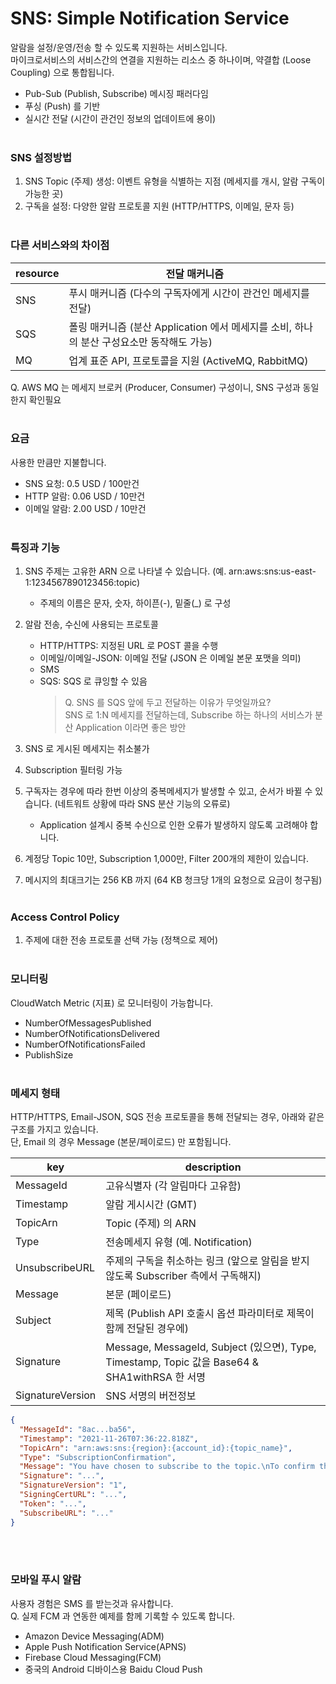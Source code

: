 # SNS: Simple Notification Service
알람을 설정/운영/전송 할 수 있도록 지원하는 서비스입니다. <br>
마이크로서비스의 서비스간의 연결을 지원하는 리소스 중 하나이며, 약결합 (Loose Coupling) 으로 통합됩니다. <br>
 - Pub-Sub (Publish, Subscribe) 메시징 패러다임 
 - 푸싱 (Push) 를 기반
 - 실시간 전달 (시간이 관건인 정보의 업데이트에 용이)
<br><br>

### SNS 설정방법
1. SNS Topic (주제) 생성: 이벤트 유형을 식별하는 지점 (메세지를 개시, 알람 구독이 가능한 곳)
2. 구독을 설정: 다양한 알람 프로토콜 지원 (HTTP/HTTPS, 이메일, 문자 등)
<br><br>
   
### 다른 서비스와의 차이점
| resource | 전달 매커니즘                                                                             |
|----------|-------------------------------------------------------------------------------------------|
| SNS      | 푸시 매커니즘 (다수의 구독자에게 시간이 관건인 메세지를 전달)                             |
| SQS      | 폴링 매커니즘 (분산 Application 에서 메세지를 소비, 하나의 분산 구성요소만 동작해도 가능) |
| MQ       | 업계 표준 API, 프로토콜을 지원 (ActiveMQ, RabbitMQ)                                       |

Q. AWS MQ 는 메세지 브로커 (Producer, Consumer) 구성이니, SNS 구성과 동일한지 확인필요
<br><br>

### 요금
사용한 만큼만 지불합니다. <br>
 - SNS 요청: 0.5 USD / 100만건
 - HTTP 알람: 0.06 USD / 10만건
 - 이메일 알람: 2.00 USD / 10만건
<br><br>

### 특징과 기능
1. SNS 주제는 고유한 ARN 으로 나타낼 수 있습니다. (예. arn:aws:sns:us-east-1:1234567890123456:topic)
   - 주제의 이름은 문자, 숫자, 하이픈(-), 밑줄(_) 로 구성
2. 알람 전송, 수신에 사용되는 프로토콜 
   - HTTP/HTTPS: 지정된 URL 로 POST 콜을 수행
   - 이메일/이메일-JSON: 이메일 전달 (JSON 은 이메일 본문 포맷을 의미)
   - SMS  
   - SQS: SQS 로 큐잉할 수 있음
     > Q. SNS 를 SQS 앞에 두고 전달하는 이유가 무엇일까요? <br>
       SNS 로 1:N 메세지를 전달하는데, Subscribe 하는 하나의 서비스가 분산 Application 이라면 좋은 방안
3. SNS 로 게시된 메세지는 취소불가

4. Subscription 필터링 가능
5. 구독자는 경우에 따라 한번 이상의 중복메세지가 발생할 수 있고, 순서가 바뀔 수 있습니다. (네트워트 상황에 따라 SNS 분산 기능의 오류로) <br> 
   - Application 설계시 중복 수신으로 인한 오류가 발생하지 않도록 고려해야 합니다.
   
6. 계정당 Topic 10만, Subscription 1,000만, Filter 200개의 제한이 있습니다.
7. 메시지의 최대크기는 256 KB 까지 (64 KB 청크당 1개의 요청으로 요금이 청구됨)
<br><br>

### Access Control Policy
1. 주제에 대한 전송 프로토콜 선택 가능 (정책으로 제어)
<br><br>

### 모니터링
CloudWatch Metric (지표) 로 모니터링이 가능합니다. <br>
 - NumberOfMessagesPublished
 - NumberOfNotificationsDelivered
 - NumberOfNotificationsFailed
 - PublishSize
<br><br>

### 메세지 형태
HTTP/HTTPS, Email-JSON, SQS 전송 프로토콜을 통해 전달되는 경우, 아래와 같은 구조를 가지고 있습니다. <br>
단, Email 의 경우 Message (본문/페이로드) 만 포함됩니다. <br>

| key              | description                                                                                    |
|------------------|------------------------------------------------------------------------------------------------|
| MessageId        | 고유식별자 (각 알림마다 고유함)                                                                |
| Timestamp        | 알람 게시시간 (GMT)                                                                            |
| TopicArn         | Topic (주제) 의 ARN                                                                            |
| Type             | 전송메세지 유형 (예. Notification)                                                             |
| UnsubscribeURL   | 주제의 구독을 취소하는 링크 (앞으로 알림을 받지 않도록 Subscriber 측에서 구독해지)             |
| Message          | 본문 (페이로드)                                                                                |
| Subject          | 제목 (Publish API 호출시 옵션 파라미터로 제목이 함께 전달된 경우에)                            |
| Signature        | Message, MessageId, Subject (있으면), Type, Timestamp, Topic 값을 Base64 & SHA1withRSA 한 서명 |
| SignatureVersion | SNS 서명의 버전정보                                                                            |

```json
{
  "MessageId": "8ac...ba56",
  "Timestamp": "2021-11-26T07:36:22.818Z",
  "TopicArn": "arn:aws:sns:{region}:{account_id}:{topic_name}",
  "Type": "SubscriptionConfirmation",
  "Message": "You have chosen to subscribe to the topic.\nTo confirm the subscription, visit the SubscribeURL included in this message.",
  "Signature": "...",
  "SignatureVersion": "1",
  "SigningCertURL": "...",
  "Token": "...",
  "SubscribeURL": "..."
}
```
<br><br>

### 모바일 푸시 알람
사용자 경험은 SMS 를 받는것과 유사합니다. <br>
Q. 실제 FCM 과 연동한 예제를 함께 기록할 수 있도록 합니다. <br>
 - Amazon Device Messaging(ADM)
 - Apple Push Notification Service(APNS)
 - Firebase Cloud Messaging(FCM)
 - 중국의 Android 디바이스용 Baidu Cloud Push
<br><br>
